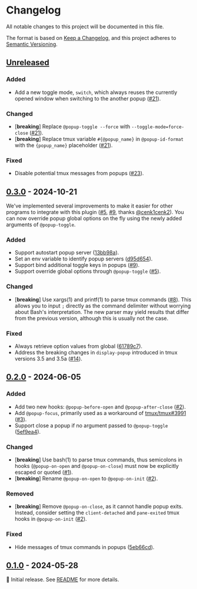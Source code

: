 # Changelog

All notable changes to this project will be documented in this file.

The format is based on [Keep a Changelog](https://keepachangelog.com/en/1.1.0/), and this project
adheres to [Semantic Versioning](https://semver.org/spec/v2.0.0.html).

<!--
Here's a template for each release section. This file should only include changes that are
noticeable to end-users since the last release. For developers, this project follows
[Conventional Commits](https://www.conventionalcommits.org/en/v1.0.0/) to track changes.

## [1.0.0] - YYYY-MM-DD

### Added

- [**breaking**] Always place breaking changes at the top.
- Append other changes in chronological order under the relevant subsections.

### Changed

### Deprecated

### Removed

### Fixed

### Security

[1.0.0]: https://github.com/user/repo/compare/v0.0.0..v1.0.0
-->

## [Unreleased]

### Added

- Add a new toggle mode, `switch`, which always reuses the currently opened window when switching to
  the another popup ([#21](https://github.com/loichyan/tmux-toggle-popup/pull/21)).

### Changed

- [**breaking**] Replace `@popup-toggle --force` with `--toggle-mode=force-close`
  ([#21](https://github.com/loichyan/tmux-toggle-popup/pull/21)).
- [**breaking**] Replace tmux variable `#{@popup_name}` in `@popup-id-format` with the
  `{popup_name}` placeholder ([#21](https://github.com/loichyan/tmux-toggle-popup/pull/21)).

### Fixed

- Disable potential tmux messages from popups
  ([#23](https://github.com/loichyan/tmux-toggle-popup/pull/23)).

## [0.3.0] - 2024-10-21

We've implemented several improvements to make it easier for other programs to integrate with this
plugin ([#5](https://github.com/loichyan/tmux-toggle-popup/pull/5),
[#9](https://github.com/loichyan/tmux-toggle-popup/pull/9), thanks
[@cenk1cenk2](https://github.com/cenk1cenk2)). You can now override popup global options on the fly
using the newly added arguments of `@popup-toggle`.

### Added

- Support autostart popup server
  ([13bb98a](https://github.com/loichyan/tmux-toggle-popup/commit/13bb98a31debe4d7ca62b2f05e1401d93af53e23)).
- Set an env variable to identify popup servers
  ([d95d654](https://github.com/loichyan/tmux-toggle-popup/commit/d95d654f3eee8f1b9e86ebc000a9718305a442ce)).
- Support bind additional toggle keys in popups
  ([#9](https://github.com/loichyan/tmux-toggle-popup/pull/9)).
- Support override global options through `@popup-toggle`
  ([#5](https://github.com/loichyan/tmux-toggle-popup/pull/5)).

### Changed

- [**breaking**] Use xargs(1) and printf(1) to parse tmux commands
  ([#8](https://github.com/loichyan/tmux-toggle-popup/pull/8)). This allows you to input `;`
  directly as the command delimiter without worrying about Bash's interpretation. The new parser may
  yield results that differ from the previous version, although this is usually not the case.

### Fixed

- Always retrieve option values from global
  ([61789c7](https://github.com/loichyan/tmux-toggle-popup/commit/61789c7b22fc6428a3248575503d65d88841de73)).
- Address the breaking changes in `display-popup` introduced in tmux versions 3.5 and 3.5a
  ([#14](https://github.com/loichyan/tmux-toggle-popup/pull/14)).

## [0.2.0] - 2024-06-05

### Added

- Add two new hooks: `@popup-before-open` and `@popup-after-close`
  ([#2](https://github.com/loichyan/tmux-toggle-popup/pull/2)).
- Add `@popup-focus`, primarily used as a workaround of
  [tmux/tmux#3991](https://github.com/tmux/tmux/issues/3991)
  ([#3](https://github.com/loichyan/tmux-toggle-popup/pull/3)).
- Support close a popup if no argument passed to `@popup-toggle`
  ([5ef9ea4](https://github.com/loichyan/tmux-toggle-popup/commit/5ef9ea4d5c103ff8786722221eca939ef3dc1ea5)).

### Changed

- [**breaking**] Use bash(1) to parse tmux commands, thus semicolons in hooks (`@popup-on-open` and
  `@popup-on-close`) must now be explicitly escaped or quoted
  ([#1](https://github.com/loichyan/tmux-toggle-popup/pull/1)).
- [**breaking**] Rename `@popup-on-open` to `@popup-on-init`
  ([#2](https://github.com/loichyan/tmux-toggle-popup/pull/2)).

### Removed

- [**breaking**] Remove `@popup-on-close`, as it cannot handle popup exits. Instead, consider
  setting the `client-detached` and `pane-exited` tmux hooks in `@popup-on-init`
  ([#2](https://github.com/loichyan/tmux-toggle-popup/pull/2)).

### Fixed

- Hide messages of tmux commands in popups
  ([5eb66cd](https://github.com/loichyan/tmux-toggle-popup/commit/5eb66cd17ddaa030d4ea675513322aa1702d92c8)).

## [0.1.0] - 2024-05-28

🎉 Initial release. See
[README](https://github.com/loichyan/tmux-toggle-popup/blob/v0.1.0/README.md) for more details.

[Unreleased]: https://github.com/loichyan/tmux-toggle-popup/compare/v0.3.0..HEAD
[0.3.0]: https://github.com/loichyan/tmux-toggle-popup/compare/v0.2.0..v0.3.0
[0.2.0]: https://github.com/loichyan/tmux-toggle-popup/compare/v0.1.0..v0.2.0
[0.1.0]: https://github.com/loichyan/tmux-toggle-popup/releases/tag/v0.1.0
